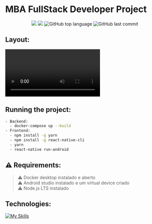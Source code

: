 # MBA FullStack Developer Project

<p align="center">
  <img src="https://img.shields.io/static/v1?label=Name&message=Dindo e Pet&color=blueviolet&style=for-the-badge"/>
  <img src="https://img.shields.io/github/license/erikadealmeidaramos/dindo-pet?color=blueviolet&logo=License&style=for-the-badge"/>
  <img alt="GitHub top language" src="https://img.shields.io/github/languages/top/erikadealmeidaramos/dindo-pet?color=blueviolet&logo=TypeScript&logoColor=white&style=for-the-badge">
  <img alt="GitHub last commit" src="https://img.shields.io/github/last-commit/erikadealmeidaramos/dindo-pet?color=blueviolet&style=for-the-badge">
</p>

## Layout:

![smartbooking](/dindoPet.mp4?raw=true)

## Running the project:

```bash
- Backend:
  - docker-compose up --build
- Frontend:
  - npm install -g yarn
  - npm install -g react-native-cli
  - yarn
  - react-native run-android
```

## ⚠ Requirements:

> ⚠ Docker desktop instalado e aberto <br>
> ⚠ Android studio instalado e um virtual device criado <br>
> ⚠ Node.js LTS instalado <br>

## Technologies:

[![My Skills](https://skillicons.dev/icons?i=java,spring,docker,react,ts,redux,mysql,azure)](https://skillicons.dev)
